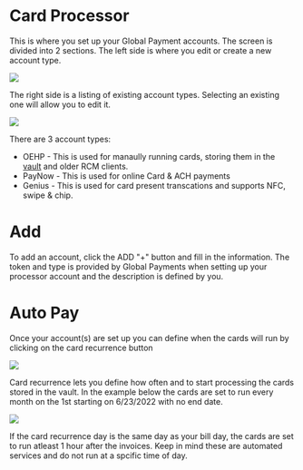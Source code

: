 # Card Processor

This is where you set up your Global Payment accounts. The screen is divided into 2 sections.
The left side is where you edit or create a new account type.

![](https://wiselibrary.blob.core.windows.net/docs/Windows/ProcessorEntry.png)

The right side is a listing of existing account types. Selecting an existing one will allow you to edit it.

![](https://wiselibrary.blob.core.windows.net/docs/Windows/ProcessorList.png)


There are 3 account types:

- OEHP - This is used for manaully running cards, storing them in the [vault](https://docs.wisesoftwareinc.com/enterprise/billing/vault) and older RCM clients.
- PayNow - This is used for online Card & ACH payments
- Genius - This is used for card present transcations and supports NFC, swipe & chip.

# Add

To add an account, click the ADD "+" button and fill in the information. The token and type is provided by Global Payments when setting up your processor account and the description is defined by you.


# Auto Pay
Once your account(s) are set up you can define when the cards will run by clicking on the card recurrence button

![](https://wiselibrary.blob.core.windows.net/docs/Windows/CardRecurrenceButton.png)

Card recurrence lets you define how often and to start processing the cards stored in the vault. In the example below the cards are set to run every month on the 1st starting on 6/23/2022 with no end date.

![](https://wiselibrary.blob.core.windows.net/docs/Windows/CardRecurrence.png)

If the card recurrence day is the same day as your bill day, the cards are set to run atleast 1 hour after the invoices. Keep in mind these are automated services and do not run at a spcific time of day.

